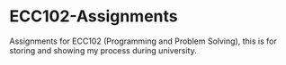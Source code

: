 # ECC102-Assignments
Assignments for ECC102 (Programming and Problem Solving), 
this is for storing and showing my process during university.
